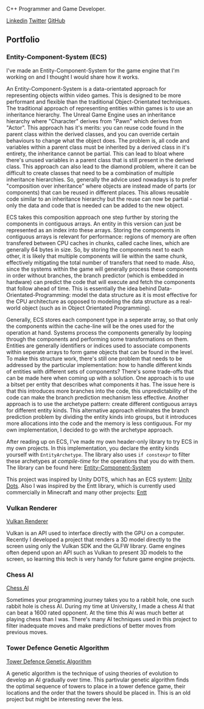 C++ Programmer and Game Developer. 

[Linkedin](https://www.linkedin.com/in/oscar-smith-jones-44329a195/) 
[Twitter](https://twitter.com/OscarSmithJone1)
[GitHub](https://github.com/ozzysmithjones)

## Portfolio

### Entity-Component-System (ECS)

I've made an Entity-Component-System for the game engine that I'm working on and I thought I would share how it works. 

An Entity-Component-System is a data-orientated approach for representing objects within video games. This is designed to be more performant and flexible than the traditional Object-Orientated techniques. The traditional approach of representing entities within games is to use an inheritance hierarchy. The Unreal Game Engine uses an inheritance hierarchy where "Character" derives from "Pawn" which derives from "Actor". This approach has it's merits: you can reuse code found in the parent class within the derived classes, and you can override certain behaviours to change what the object does. The problem is, all code and variables within a parent class must be inherited by a derived class in it's entirety, the inheritance cannot be partial. This can lead to bloat where there's unused variables in a parent class that is still present in the derived class. This approach can also lead to the diamond problem, where it can be difficult to create classes that need to be a combination of multiple inheritance hierarchies. So, generally the advice used nowadays is to prefer "composition over inheritance" where objects are instead made of parts (or components) that can be reused in different places. This allows reusable code similar to an inheritance hierarchy but the reuse can now be partial - only the data and code that is needed can be added to the new object. 

ECS takes this composition approach one step further by storing the components in contiguous arrays. An entity in this version can just be represented as an index into these arrays. Storing the components in contiguous arrays is relevant for performance: regions of memory are often transfered between CPU caches in chunks, called cache lines, which are generally 64 bytes in size. So, by storing the components next to each other, it is likely that multiple components will lie within the same chunk, effectively mitigating the total number of transfers that need to made. Also, since the systems within the game will generally process these components in order without branches, the branch predictor (which is embedded in hardware) can predict the code that will execute and fetch the components that follow ahead of time. This is essentially the idea behind Data-Orientated-Programming: model the data structure as it is most effective for the CPU architecture as opposed to modeling the data structure as a real-world object (such as in Object Orientated Programming). 

Generally, ECS stores each component type in a seperate array, so that only the components within the cache-line will be the ones used for the operation at hand. Systems process the components generally by looping through the components and performing some transformations on them. Entities are generally identifiers or indices used to associate components within seperate arrays to form game objects that can be found in the level. To make this structure work, there's still one problem that needs to be addressed by the particular implementation: how to handle different kinds of entities with different sets of components? There's some trade-offs that can be made here when coming up with a solution. One approach is to use a bitset per entity that describes what components it has. The issue here is that this introduces more branches into the code, this unpredictability of the code can make the branch prediction mechanism less effective. Another approach is to use the archetype pattern: create different contiguous arrays for different entity kinds. This alternative approach eliminates the branch prediction problem by dividing the entity kinds into groups, but it introduces more allocations into the code and the memory is less contiguous. For my own implementation, I decided to go with the archetype approach.

After reading up on ECS, I've made my own header-only library to try ECS in my own projects. In this implementation, you declare the entity kinds yourself with `EntityArchetype`. The library also uses `if constexpr` to filter these archetypes at *compile-time* for the operations that you do with them. The library can be found here: 
[Entity-Component-System](https://github.com/ozzysmithjones/entity-component-system) 

This project was inspired by Unity DOTS, which has an ECS system: [Unity Dots](https://unity.com/dots). Also I was inspired by the Entt library, which is currently used commercially in Minecraft and many other projects: [Entt](https://github.com/skypjack/entt) 

### Vulkan Renderer

[Vulkan Renderer](https://github.com/ozzysmithjones/LearnVulkan)

Vulkan is an API used to interface directly with the GPU on a computer. Recently I developed a project that renders a 3D model directly to the screen using only the Vulkan SDK and the GLFW library. Game engines often depend upon an API such as Vulkan to present 3D models to the screen, so learning this tech is very handy for future game engine projects. 

### Chess AI

[Chess AI](https://github.com/ozzysmithjones/Chess)

Sometimes your programming journey takes you to a rabbit hole, one such rabbit hole is chess AI. During my time at University, I made a chess AI that can beat a 1600 rated opponent. At the time this AI was much better at playing chess than I was. There's many AI techniques used in this project to filter inadequate moves and make predictions of better moves from previous moves. 

### Tower Defence Genetic Algorithm

[Tower Defence Genetic Algorithm](https://github.com/ozzysmithjones/GeneticAlgorithm)

A genetic algorithm is the technique of using theories of evolution to develop an AI gradually over time. This partivular genetic algorithm finds the optimal sequence of towers to place in a tower defence game, their locations and the order that the towers should be placed in. This is an old project but might be interesting never the less.

